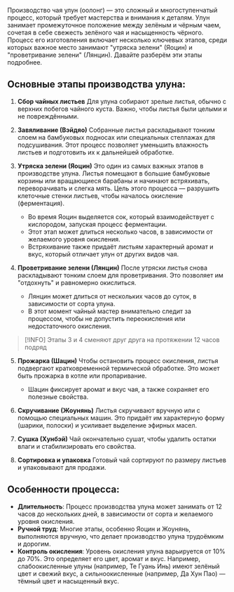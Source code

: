 Производство чая улун (оолонг) — это сложный и многоступенчатый процесс, который требует мастерства и внимания к деталям. Улун занимает промежуточное положение между зелёным и чёрным чаем, сочетая в себе свежесть зелёного чая и насыщенность чёрного. Процесс его изготовления включает несколько ключевых этапов, среди которых важное место занимают "утряска зелени" (Яоцин) и "проветривание зелени" (Лянцин). Давайте разберём эти этапы подробнее.

## Основные этапы производства улуна:

1. **Сбор чайных листьев**
   Для улуна собирают зрелые листья, обычно с верхних побегов чайного куста. Важно, чтобы листья были целыми и не повреждёнными.

2. **Завяливание (Вэйдяо)**
   Собранные листья раскладывают тонким слоем на бамбуковых подносах или специальных стеллажах для подсушивания. Этот процесс позволяет уменьшить влажность листьев и подготовить их к дальнейшей обработке.

3. **Утряска зелени (Яоцин)**
   Это один из самых важных этапов в производстве улуна. Листья помещают в большие бамбуковые корзины или вращающиеся барабаны и начинают встряхивать, переворачивать и слегка мять. Цель этого процесса — разрушить клеточные стенки листьев, чтобы началось окисление (ферментация).
   - Во время Яоцин выделяется сок, который взаимодействует с кислородом, запуская процесс ферментации.
   - Этот этап может длиться несколько часов, в зависимости от желаемого уровня окисления.
   - Встряхивание также придаёт листьям характерный аромат и вкус, который отличает улун от других видов чая.

4. **Проветривание зелени (Лянцин)**
   После утряски листья снова раскладывают тонким слоем для проветривания. Это позволяет им "отдохнуть" и равномерно окислиться.
   - Лянцин может длиться от нескольких часов до суток, в зависимости от сорта улуна.
   - В этот момент чайный мастер внимательно следит за процессом, чтобы не допустить переокисления или недостаточного окисления.

>[!INFO]
> Этапы 3 и 4 сменяют друг друга на протяжении 12 часов подряд
 
5. **Прожарка (Шацин)**
   Чтобы остановить процесс окисления, листья подвергают кратковременной термической обработке. Это может быть прожарка в котле или пропаривание.
   - Шацин фиксирует аромат и вкус чая, а также сохраняет его полезные свойства.

6. **Скручивание (Жоунянь)**
   Листья скручивают вручную или с помощью специальных машин. Это придаёт им характерную форму (шарики, полоски) и усиливает выделение эфирных масел.

7. **Сушка (Хунбэй)**
   Чай окончательно сушат, чтобы удалить остатки влаги и стабилизировать его свойства.

8. **Сортировка и упаковка**
   Готовый чай сортируют по размеру листьев и упаковывают для продажи.

## Особенности процесса:

- **Длительность**: Процесс производства улуна может занимать от 12 часов до нескольких дней, в зависимости от сорта и желаемого уровня окисления.
- **Ручной труд**: Многие этапы, особенно Яоцин и Жоунянь, выполняются вручную, что делает производство улуна трудоёмким и дорогим.
- **Контроль окисления**: Уровень окисления улуна варьируется от 10% до 70%. Это определяет его цвет, аромат и вкус. Например, слабоокисленные улуны (например, Те Гуань Инь) имеют зелёный цвет и свежий вкус, а сильноокисленные (например, Да Хун Пао) — тёмный цвет и насыщенный вкус.
